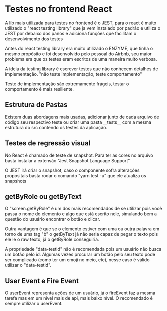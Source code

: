 # Testes no frontend React

A lib mais utilizada para testes no frontend é o JEST, para o react é muito utilizado o "react testing library" que ja vem instalado por padrão e utiliza o JEST por debaixo dos panos e adiciona funções que facilitam o desenvolvimento dos testes

Antes do react testing library era muito utilizado o ENZYME, que tinha o mesmo propósito e foi desenvolvido pelo pessoal do Airbnb, seu maior problema era que os testes eram escritos de uma maneira muito verbosa.

A ideia da testing library é escrever testes que não conhecem detalhes de implementação.
"não teste implementação, teste comportamento"

Teste de implementação são extremamente frágeis, testar o comportamento é mais resiliente.

## Estrutura de Pastas

Existem duas abordagens mais usadas, adicionar junto de cada arquivo de código seu respectivo teste ou criar uma pasta \_\_tests\_\_ com a mesma estrutura do src contendo os testes da aplicação.

## Testes de regressão visual

No React é chamado de teste de snapshot. Para ter as cores no arquivo basta instalar a extensão "Jest Snapshot Language Support"

O JEST irá criar o snapshot, caso o componente sofra alterações propositais basta rodar o comando "yarn test -u" que ele atualiza os snapshots

## getByRole ou getByText

O "screen.getByRole" é um dos mais recomendados de se utilizar pois você passa o nome do elemento e algo que está escrito nele, simulando bem a questão do usuário encontrar o botão e clicar.

Outra vantagem é que se o elemento estiver com uma ou outra palavra em torno de uma tag "b" o getByText já não seria capaz de pegar o texto pois ele le o raw texto, já o getByRole conseguiria.

A propriedade "data-testid" não é recomendada pois um usuário não busca um botão pelo id. Algumas vezes procurar um botão pelo seu texto pode ser complicado (como ter um emoji no meio, etc), nesse caso é válido utilizar o "data-testid".

## User Event e Fire Event

O userEvent representa ações de um usuário, já o fireEvent faz a mesma tarefa mas em um nível mais de api, mais baixo nível. O recomendado é sempre utilizar o userEvent.
